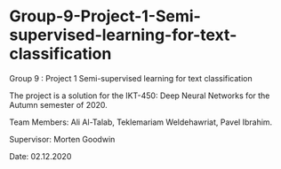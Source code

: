 # Group-9-Project-1-Semi-supervised-learning-for-text-classification
Group 9 : Project 1 Semi-supervised learning for text classification

The project is a solution for the IKT-450: Deep Neural Networks for the Autumn semester of 2020.

Team Members: Ali Al-Talab, Teklemariam Weldehawriat, Pavel Ibrahim.

Supervisor: Morten Goodwin

Date: 02.12.2020
